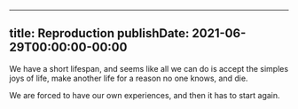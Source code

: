 
---
title: Reproduction
publishDate: 2021-06-29T00:00:00-00:00
---

 We have a short lifespan, and seems like all we can do is accept the simples joys of life, make another life for a reason no one knows, and die.

 We are forced to have our own experiences, and then it has to start again.
